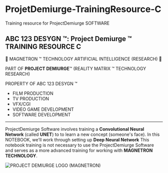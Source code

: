 # ProjetDemiurge-TrainingResource-C
Training resource for ProjectDemiurge SOFTWARE


## ABC 123 DESYGN ™: Project Demiurge ™ TRAINING RESOURCE C

🤖 MAGNETRON ™ TECHNOLOGY ARTIFICIAL INTELLIGENCE (RESEARCH) 🤖

PART OF **PROJECT DEMIURGE**™ (REALITY MATRIX ™ TECHNOLOGY RESEARCH)


PROPERTY OF ABC 123 DESYGN ™


- FILM PRODUCTION
- TV PRODUCTION
- VFX/CGI
- VIDEO GAME DEVELOPMENT
- SOFTWARE DEVELOPMENT

--------------------------------------------------

ProjectDemiurge Software involves training a **Convolutional Neural Network** (called **UNET**) to to learn a new concept (someone's face). In this NOTEBOOK, we'll work through setting up **Deep Neural Network**  This notebook training is not necessary to use the ProjectDemiurge Software and serves as a more advanced training for working with **MAGNETRON TECHNOLOGY**. 


![PROJECT DEMIURGE LOGO (MAGNETRON)](https://user-images.githubusercontent.com/121518935/221673322-9ad61131-ce5d-4b34-b077-d0c3b9c86140.JPEG)

